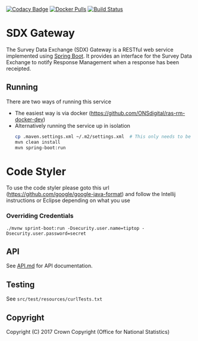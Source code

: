 [![Codacy Badge](https://api.codacy.com/project/badge/Grade/e62c6d31e0ec427e9e1c303d6c7dd744)](https://www.codacy.com/app/sdcplatform/rm-sdx-gateway?utm_source=github.com&amp;utm_medium=referral&amp;utm_content=ONSdigital/rm-sdx-gateway&amp;utm_campaign=Badge_Grade) [![Docker Pulls](https://img.shields.io/docker/pulls/sdcplatform/sdx-gateway.svg)]()
[![Build Status](https://travis-ci.org/ONSdigital/rm-sdx-gateway.svg?branch=master)](https://travis-ci.org/ONSdigital/rm-sdx-gateway)

# SDX Gateway
The Survey Data Exchange (SDX) Gateway is a RESTful web service implemented using [Spring Boot](http://projects.spring.io/spring-boot/). It provides an interface for the Survey Data Exchange to notify Response Management when a response has been receipted.

## Running

There are two ways of running this service

* The easiest way is via docker (https://github.com/ONSdigital/ras-rm-docker-dev)
* Alternatively running the service up in isolation
    ```bash
    cp .maven.settings.xml ~/.m2/settings.xml  # This only needs to be done once to set up mavens settings file
    mvn clean install
    mvn spring-boot:run
    ```

# Code Styler
To use the code styler please goto this url (https://github.com/google/google-java-format) and follow the Intellij instructions or Eclipse depending on what you use

### Overriding Credentials

    ./mvnw sprint-boot:run -Dsecurity.user.name=tiptop -Dsecurity.user.password=secret

## API
See [API.md](https://github.com/ONSdigital/rm-sdx-gateway/blob/master/API.md) for API documentation.

## Testing
See `src/test/resources/curlTests.txt`

## Copyright
Copyright (C) 2017 Crown Copyright (Office for National Statistics)

